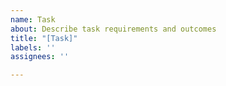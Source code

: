 ```yaml
---
name: Task
about: Describe task requirements and outcomes
title: "[Task]"
labels: ''
assignees: ''

---
```



